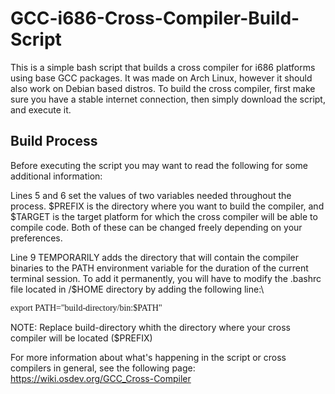 <h1>GCC-i686-Cross-Compiler-Build-Script</h1>

This is a simple bash script that builds a cross compiler for i686 platforms using base GCC packages. It was made on Arch Linux, however it should also work on Debian based distros. To build the cross compiler, first make sure you have a stable internet connection, then simply download the script, and execute it. 

<h2>Build Process</h2>

Before executing the script you may want to read the following for some additional information:

Lines 5 and 6 set the values of two variables needed throughout the process. $PREFIX is the directory where you want to build the compiler, and $TARGET is the target platform for which the cross compiler will be able to compile code. Both of these can be changed freely depending on your preferences.

Line 9 TEMPORARILY adds the directory that will contain the compiler binaries to the PATH environment variable for the duration of the current terminal session. To add it permanently, you will have to modify the .bashrc file located in /$HOME directory by adding the following line:\

<p style="font-family:'Source Code Pro'">export PATH="build-directory/bin:$PATH"</p>  NOTE: Replace build-directory whith the directory where your cross compiler will be located ($PREFIX) 

For more information about what's happening in the script or cross compilers in general, see the following page:\
https://wiki.osdev.org/GCC_Cross-Compiler
